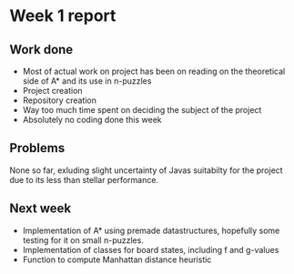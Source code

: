 Week 1 report
=============

Work done
---------
* Most of actual work on project has been on reading on the theoretical side of A* and its use in n-puzzles
* Project creation
* Repository creation
* Way too much time spent on deciding the subject of the project
* Absolutely no coding done this week

Problems
--------
None so far, exluding slight uncertainty of Javas suitabilty for the project due to its less than stellar performance.

Next week
---------
* Implementation of A* using premade datastructures, hopefully some testing for it on small n-puzzles.
* Implementation of classes for board states, including f and g-values
* Function to compute Manhattan distance heuristic